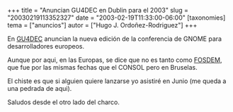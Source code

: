 +++
title = "Anuncian GU4DEC en Dublin para el 2003"
slug = "20030219113352327"
date = "2003-02-19T11:33:00-06:00"
[taxonomies]
tema = ["anuncios"]
autor = ["Hugo J. Ordoñez-Rodriguez"]
+++

En [GU4DEC](http://www.guadec.org) anuncian la nueva edición de la
conferencia de GNOME para desarrolladores europeos.

Aunque por aqui, en las Europas, se dice que no es tanto como
[FOSDEM](http://www.fosdem.org), que fue por las mismas fechas que el
CONSOL pero en Bruselas.

El chiste es que si alguien quiere lanzarse yo asistiré en Junio (me
queda a una pedrada de aqui).

Saludos desde el otro lado del charco.

